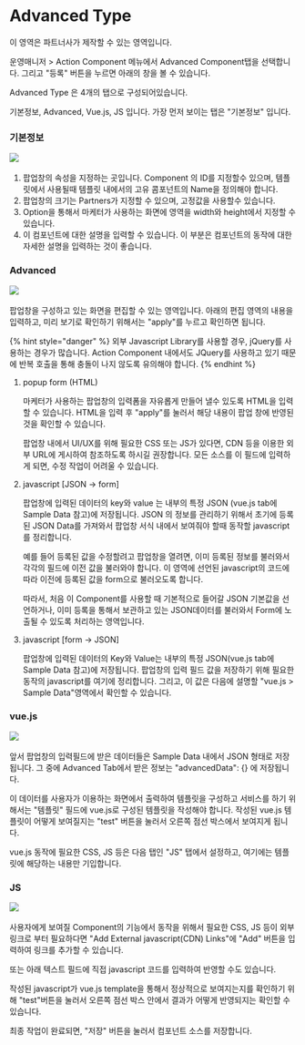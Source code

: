 # Advanced Type

이 영역은 파트너사가 제작할 수 있는 영역입니다.&#x20;

운영매니저 > Action Component 메뉴에서 Advanced Component탭을 선택합니다. 그리고 "등록" 버튼을 누르면 아래의 창을 볼 수 있습니다.

Advanced Type 은 4개의 탭으로 구성되어있습니다.

기본정보, Advanced, Vue.js, JS 입니다. 가장 먼저 보이는 탭은 "기본정보" 입니다.



### 기본정보&#x20;

![](<../../../.gitbook/assets/스크린샷 2021-11-02 오후 6.13.12.png>)

1. 팝업창의 속성을 지정하는 곳입니다. Component 의 ID를 지정할수 있으며, 템플릿에서 사용될때 템플릿 내에서의 고유 콤포넌트의 Name을 정의해야 합니다.&#x20;
2. 팝업창의 크기는 Partners가 지정할 수 있으며, 고정값을 사용할수 있습니다.
3. Option을 통해서 마케터가 사용하는 화면에 영역을 width와 height에서 지정할 수 있습니다.
4. 이 컴포넌트에 대한 설명을 입력할 수 있습니다. 이 부분은 컴포넌트의 동작에 대한 자세한 설명을 입력하는 것이 좋습니다.



### Advanced

![](<../../../.gitbook/assets/스크린샷 2021-11-02 오후 6.13.19.png>)

팝업창을 구성하고 있는 화면을 편집할 수 있는 영역입니다. 아래의 편집 영역의 내용을 입력하고, 미리 보기로 확인하기 위해서는 "apply"를 누르고 확인하면 됩니다.

{% hint style="danger" %}
외부 Javascript Library를 사용할 경우, jQuery를 사용하는 경우가 많습니다. Action Component 내에서도 JQuery를 사용하고 있기 때문에 반복 호출을 통해 충돌이 나지 않도록 유의해야 합니다.
{% endhint %}

1.  popup form (HTML)

    마케터가 사용하는 팝업창의 입력폼을 자유롭게 만들어 낼수 있도록 HTML을 입력할 수 있습니다.  HTML을 입력 후 "apply"를 눌러서 해당 내용이 팝업 창에 반영된 것을 확인할 수 있습니다.&#x20;

    팝업창 내에서 UI/UX를 위해 필요한 CSS 또는 JS가 있다면, CDN 등을 이용한 외부 URL에 게시하여 참조하도록 하시길 권장합니다. 모든 소스를  이 필드에 입력하게 되면, 수정 작업이 어려울 수 있습니다.&#x20;


2.  javascript \[JSON -> form]

    팝업창에 입력된 데이터의 key와 value 는 내부의 특정 JSON (vue.js tab에 Sample Data 참고)에 저장됩니다. JSON 의 정보를 관리하기 위해서 초기에 등록된 JSON Data를 가져와서  팝업창 서식 내에서 보여줘야 할때 동작할 javascript 를 정리합니다.

    예를 들어 등록된 값을 수정할려고 팝업창을 열려면, 이미 등록된 정보를 불러와서 각각의 필드에 이전 값을 불러와야 합니다. 이 영역에 선언된 javascript의 코드에 따라 이전에 등록된 값을 form으로 불러오도록 합니다.

    따라서, 처음 이 Component를 사용할 때 기본적으로 들어갈 JSON 기본값을 선언하거나, 이미 등록을 통해서 보관하고 있는 JSON데이터를 불러와서 Form에 노출될 수 있도록 처리하는 영역입니다.

    &#x20;
3.  javascript \[form -> JSON]

    팝업창에 입력된 데이터의 Key와 Value는  내부의 특정 JSON(vue.js tab에 Sample Data 참고)에 저장됩니다. 팝업창의 입력 필드 값을 저장하기 위해 필요한 동작의 javascript를 여기에 정리합니다. 그리고, 이 값은 다음에 설명할 "vue.js > Sample Data"영역에서 확인할 수 있습니다.



### &#x20;vue.js

![](<../../../.gitbook/assets/스크린샷 2021-11-02 오후 6.13.33.png>)

앞서 팝업창의 입력필드에 받은 데이터들은 Sample Data 내에서 JSON 형태로 저장됩니다. 그 중에 Advanced Tab에서 받은 정보는 "advancedData": {} 에 저장됩니다.&#x20;

이 데이터를 사용자가 이용하는 화면에서 출력하여 템플릿을 구성하고 서비스를 하기 위해서는 "템플릿" 필드에 vue.js로 구성된 템플릿을 작성해야 합니다. 작성된 vue.js 템플릿이 어떻게 보여질지는 "test" 버튼을 눌러서 오른쪽 점선 박스에서 보여지게 됩니다.

vue.js 동작에 필요한 CSS, JS 등은 다음 탭인 "JS" 탭에서 설정하고, 여기에는 템플릿에 해당하는 내용만 기입합니다. &#x20;



### JS

![](<../../../.gitbook/assets/스크린샷 2021-11-02 오후 6.13.41.png>)

사용자에게 보여질 Component의 기능에서 동작을 위해서 필요한 CSS, JS 등이 외부 링크로 부터 필요하다면 "Add External javascript(CDN) Links"에 "Add" 버튼을 입력하여 링크를 추가할 수 있습니다.&#x20;

또는 아래 텍스트 필드에 직접 javascript 코드를 입력하여 반영할 수도 있습니다.&#x20;

작성된 javascript가 vue.js template을 통해서 정상적으로 보여지는지를 확인하기 위해 "test"버튼을 눌러서 오른쪽 점선 박스 안에서 결과가 어떻게 반영되지는 확인할 수 있습니다.



최종 작업이 완료되면, "저장" 버튼을 눌러서 컴포넌트 소스를 저장합니다.

